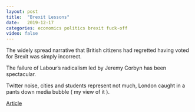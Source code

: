 ```yaml
---
layout: post
title:  "Brexit Lessons"
date:   2019-12-17
categories: economics politics brexit fuck-off
video: false
---
```


The widely spread narrative that British citizens had regretted having voted for Brexit was simply incorrect.

The failure of Labour’s radicalism led by Jeremy Corbyn has been spectacular.

Twitter noise, cities and students represent not much, London caught in a pants down media bubble ( my view of it ).

[Article](https://www.zerohedge.com/political/three-lessons-uk-elections)




